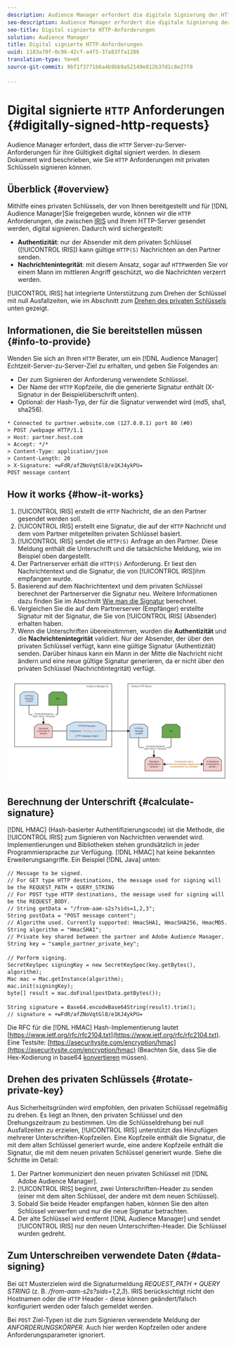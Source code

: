 ```yaml
---
description: Audience Manager erfordert die digitale Signierung der HTTP-Server-zu-Server-Anforderungen für die Gültigkeit. In diesem Dokument wird beschrieben, wie Sie HTTP-Anforderungen mit privaten Schlüsseln signieren können.
seo-description: Audience Manager erfordert die digitale Signierung der HTTP-Server-zu-Server-Anforderungen für die Gültigkeit. In diesem Dokument wird beschrieben, wie Sie HTTP-Anforderungen mit privaten Schlüsseln signieren können.
seo-title: Digital signierte HTTP-Anforderungen
solution: Audience Manager
title: Digital signierte HTTP-Anforderungen
uuid: 1183a70f-0c96-42cf-a4f5-37a83ffa1286
translation-type: tm+mt
source-git-commit: 9bf1f3771b6a4b9bb9a52149e812b37d1c8e27f8

---
```



# Digital signierte `HTTP` Anforderungen {#digitally-signed-http-requests}

Audience Manager erfordert, dass die `HTTP` Server-zu-Server-Anforderungen für ihre Gültigkeit digital signiert werden. In diesem Dokument wird beschrieben, wie Sie `HTTP` Anforderungen mit privaten Schlüsseln signieren können.

## Überblick {#overview}

<!-- digitally_signed_http_requests.xml -->

Mithilfe eines privaten Schlüssels, der von Ihnen bereitgestellt und für [!DNL Audience Manager]Sie freigegeben wurde, können wir die `HTTP` Anforderungen, die zwischen [IRIS](../../../reference/system-components/components-data-action.md#iris) und Ihrem HTTP-Server gesendet werden, digital signieren. Dadurch wird sichergestellt:

* **Authentizität**: nur der Absender mit dem privaten Schlüssel ([!UICONTROL IRIS]) kann gültige `HTTP(S)` Nachrichten an den Partner senden.
* **Nachrichtenintegrität**: mit diesem Ansatz, sogar auf `HTTP`werden Sie vor einem Mann im mittleren Angriff geschützt, wo die Nachrichten verzerrt werden.

[!UICONTROL IRIS] hat integrierte Unterstützung zum Drehen der Schlüssel mit null Ausfallzeiten, wie im Abschnitt zum [Drehen des privaten Schlüssels](../../../integration/receiving-audience-data/real-time-outbound-transfers/digitally-signed-http-requests.md#rotate-private-key) unten gezeigt.

## Informationen, die Sie bereitstellen müssen {#info-to-provide}

Wenden Sie sich an Ihren `HTTP` Berater, um ein [!DNL Audience Manager] Echtzeit-Server-zu-Server-Ziel zu erhalten, und geben Sie Folgendes an:

* Der zum Signieren der Anforderung verwendete Schlüssel.
* Der Name der `HTTP` Kopfzeile, die die generierte Signatur enthält (X-Signatur in der Beispielüberschrift unten).
* Optional: der Hash-Typ, der für die Signatur verwendet wird (md5, sha1, sha256).

```
* Connected to partner.website.com (127.0.0.1) port 80 (#0)
> POST /webpage HTTP/1.1
> Host: partner.host.com
> Accept: */*
> Content-Type: application/json
> Content-Length: 20
> X-Signature: +wFdR/afZNoVqtGl8/e1KJ4ykPU=
POST message content
```

## How it works {#how-it-works}

1. [!UICONTROL IRIS] erstellt die `HTTP` Nachricht, die an den Partner gesendet werden soll.
1. [!UICONTROL IRIS] erstellt eine Signatur, die auf der `HTTP` Nachricht und dem vom Partner mitgeteilten privaten Schlüssel basiert.
1. [!UICONTROL IRIS] sendet die `HTTP(S)` Anfrage an den Partner. Diese Meldung enthält die Unterschrift und die tatsächliche Meldung, wie im Beispiel oben dargestellt.
1. Der Partnerserver erhält die `HTTP(S)` Anforderung. Er liest den Nachrichtentext und die Signatur, die von [!UICONTROL IRIS]ihm empfangen wurde.
1. Basierend auf dem Nachrichtentext und dem privaten Schlüssel berechnet der Partnerserver die Signatur neu. Weitere Informationen dazu finden Sie im Abschnitt [Wie man die Signatur](../../../integration/receiving-audience-data/real-time-outbound-transfers/digitally-signed-http-requests.md#calculate-signature) berechnet.
1. Vergleichen Sie die auf dem Partnerserver (Empfänger) erstellte Signatur mit der Signatur, die Sie von [!UICONTROL IRIS] (Absender) erhalten haben.
1. Wenn die Unterschriften übereinstimmen, wurden die **Authentizität** und die **Nachrichtenintegrität** validiert. Nur der Absender, der über den privaten Schlüssel verfügt, kann eine gültige Signatur (Authentizität) senden. Darüber hinaus kann ein Mann in der Mitte die Nachricht nicht ändern und eine neue gültige Signatur generieren, da er nicht über den privaten Schlüssel (Nachrichtintegrität) verfügt.

![](assets/iris-digitally-sign-http-request.png)

## Berechnung der Unterschrift {#calculate-signature}

[!DNL HMAC] (Hash-basierter Authentifizierungscode) ist die Methode, die [!UICONTROL IRIS] zum Signieren von Nachrichten verwendet wird. Implementierungen und Bibliotheken stehen grundsätzlich in jeder Programmiersprache zur Verfügung. [!DNL HMAC] hat keine bekannten Erweiterungsangriffe. Ein Beispiel [!DNL Java] unten:

```
// Message to be signed.
// For GET type HTTP destinations, the message used for signing will be the REQUEST_PATH + QUERY_STRING
// For POST type HTTP destinations, the message used for signing will be the REQUEST_BODY.
// String getData = "/from-aam-s2s?sids=1,2,3";
String postData = "POST message content";
// Algorithm used. Currently supported: HmacSHA1, HmacSHA256, HmacMD5.
String algorithm = "HmacSHA1";
// Private key shared between the partner and Adobe Audience Manager.
String key = "sample_partner_private_key";
  
// Perform signing.
SecretKeySpec signingKey = new SecretKeySpec(key.getBytes(), algorithm);
Mac mac = Mac.getInstance(algorithm);
mac.init(signingKey);
byte[] result = mac.doFinal(postData.getBytes());
  
String signature = Base64.encodeBase64String(result).trim(); 
// signature = +wFdR/afZNoVqtGl8/e1KJ4ykPU=
```

Die RFC für die [!DNL HMAC] Hash-Implementierung lautet [https://www.ietf.org/rfc/rfc2104.txt](https://www.ietf.org/rfc/rfc2104.txt). Eine Testsite: [https://asecuritysite.com/encryption/hmac](https://asecuritysite.com/encryption/hmac) (Beachten Sie, dass Sie die Hex-Kodierung in base64 [konvertieren](https://tomeko.net/online_tools/hex_to_base64.php?lang=en) müssen).

## Drehen des privaten Schlüssels {#rotate-private-key}

Aus Sicherheitsgründen wird empfohlen, den privaten Schlüssel regelmäßig zu drehen. Es liegt an Ihnen, den privaten Schlüssel und den Drehungszeitraum zu bestimmen. Um die Schlüsseldrehung bei null Ausfallzeiten zu erzielen, [!UICONTROL IRIS] unterstützt das Hinzufügen mehrerer Unterschriften-Kopfzeilen. Eine Kopfzeile enthält die Signatur, die mit dem alten Schlüssel generiert wurde, eine andere Kopfzeile enthält die Signatur, die mit dem neuen privaten Schlüssel generiert wurde. Siehe die Schritte im Detail:

1. Der Partner kommuniziert den neuen privaten Schlüssel mit [!DNL Adobe Audience Manager].
1. [!UICONTROL IRIS] beginnt, zwei Unterschriften-Header zu senden (einer mit dem alten Schlüssel, der andere mit dem neuen Schlüssel).
1. Sobald Sie beide Header empfangen haben, können Sie den alten Schlüssel verwerfen und nur die neue Signatur betrachten.
1. Der alte Schlüssel wird entfernt [!DNL Audience Manager] und sendet [!UICONTROL IRIS] nur den neuen Unterschriften-Header. Die Schlüssel wurden gedreht.

## Zum Unterschreiben verwendete Daten {#data-signing}

Bei `GET` Musterzielen wird die Signaturmeldung *REQUEST_PATH + QUERY STRING* (z. B. */from-aam-s2s?sids=1,2,3*). IRIS berücksichtigt nicht den Hostnamen oder die `HTTP` Header - diese können geändert/falsch konfiguriert werden oder falsch gemeldet werden.

Bei `POST` Ziel-Typen ist die zum Signieren verwendete Meldung der *ANFORDERUNGSKÖRPER*. Auch hier werden Kopfzeilen oder andere Anforderungsparameter ignoriert.
